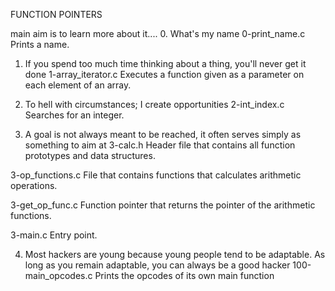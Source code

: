 FUNCTION POINTERS


main aim is to learn more about it....
0. What's my name
0-print_name.c	Prints a name.

1. If you spend too much time thinking about a thing, you'll never get it done
1-array_iterator.c	Executes a function given as a parameter on each element of an array.

2. To hell with circumstances; I create opportunities
2-int_index.c	Searches for an integer.

3. A goal is not always meant to be reached, it often serves simply as something to aim at
3-calc.h	Header file that contains all function prototypes and data structures.

3-op_functions.c	File that contains functions that calculates arithmetic operations.

3-get_op_func.c	Function pointer that returns the pointer of the arithmetic functions.

3-main.c	Entry point.

4. Most hackers are young because young people tend to be adaptable. As long as you remain adaptable, you can always be a good hacker
100-main_opcodes.c	Prints the opcodes of its own main function
